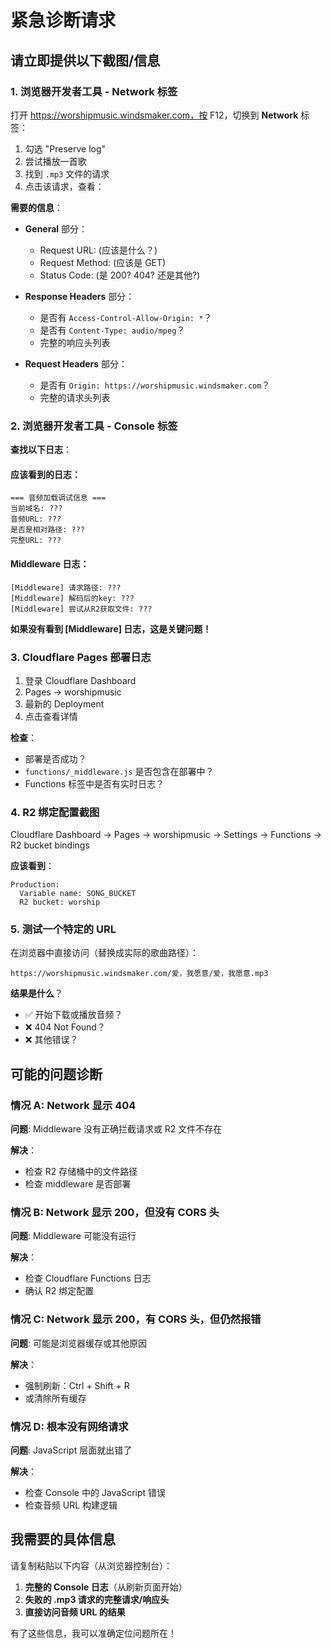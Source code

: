 # 紧急诊断请求

## 请立即提供以下截图/信息

### 1. 浏览器开发者工具 - Network 标签

打开 https://worshipmusic.windsmaker.com，按 F12，切换到 **Network** 标签：

1. 勾选 "Preserve log"
2. 尝试播放一首歌
3. 找到 `.mp3` 文件的请求
4. 点击该请求，查看：

**需要的信息**：
- **General** 部分：
  - Request URL: (应该是什么？)
  - Request Method: (应该是 GET)
  - Status Code: (是 200? 404? 还是其他?)
  
- **Response Headers** 部分：
  - 是否有 `Access-Control-Allow-Origin: *`？
  - 是否有 `Content-Type: audio/mpeg`？
  - 完整的响应头列表

- **Request Headers** 部分：
  - 是否有 `Origin: https://worshipmusic.windsmaker.com`？
  - 完整的请求头列表

### 2. 浏览器开发者工具 - Console 标签

**查找以下日志**：

#### 应该看到的日志：
```
=== 音频加载调试信息 ===
当前域名: ???
音频URL: ???
是否是相对路径: ???
完整URL: ???
```

#### Middleware 日志：
```
[Middleware] 请求路径: ???
[Middleware] 解码后的key: ???
[Middleware] 尝试从R2获取文件: ???
```

**如果没有看到 [Middleware] 日志，这是关键问题！**

### 3. Cloudflare Pages 部署日志

1. 登录 Cloudflare Dashboard
2. Pages → worshipmusic
3. 最新的 Deployment
4. 点击查看详情

**检查**：
- 部署是否成功？
- `functions/_middleware.js` 是否包含在部署中？
- Functions 标签中是否有实时日志？

### 4. R2 绑定配置截图

Cloudflare Dashboard → Pages → worshipmusic → Settings → Functions → R2 bucket bindings

**应该看到**：
```
Production:
  Variable name: SONG_BUCKET
  R2 bucket: worship
```

### 5. 测试一个特定的 URL

在浏览器中直接访问（替换成实际的歌曲路径）：
```
https://worshipmusic.windsmaker.com/爱，我愿意/爱，我愿意.mp3
```

**结果是什么**？
- ✅ 开始下载或播放音频？
- ❌ 404 Not Found？
- ❌ 其他错误？

## 可能的问题诊断

### 情况 A: Network 显示 404
**问题**: Middleware 没有正确拦截请求或 R2 文件不存在

**解决**：
- 检查 R2 存储桶中的文件路径
- 检查 middleware 是否部署

### 情况 B: Network 显示 200，但没有 CORS 头
**问题**: Middleware 可能没有运行

**解决**：
- 检查 Cloudflare Functions 日志
- 确认 R2 绑定配置

### 情况 C: Network 显示 200，有 CORS 头，但仍然报错
**问题**: 可能是浏览器缓存或其他原因

**解决**：
- 强制刷新：Ctrl + Shift + R
- 或清除所有缓存

### 情况 D: 根本没有网络请求
**问题**: JavaScript 层面就出错了

**解决**：
- 检查 Console 中的 JavaScript 错误
- 检查音频 URL 构建逻辑

## 我需要的具体信息

请复制粘贴以下内容（从浏览器控制台）：

1. **完整的 Console 日志**（从刷新页面开始）
2. **失败的 .mp3 请求的完整请求/响应头**
3. **直接访问音频 URL 的结果**

有了这些信息，我可以准确定位问题所在！

